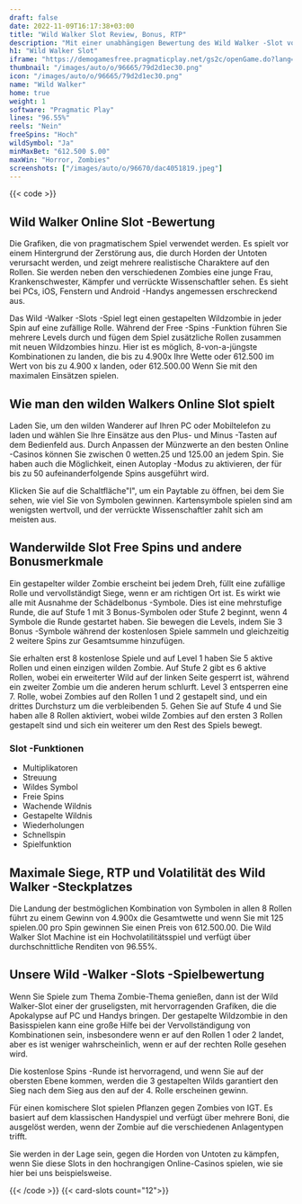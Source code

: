 ```yaml
---
draft: false
date: 2022-11-09T16:17:38+03:00
title: "Wild Walker Slot Review, Bonus, RTP"
description: "Mit einer unabhängigen Bewertung des Wild Walker -Slot vom pragmatischen Spiel können Sie kostenlos oder echtes Geld spielen und hier einen Bonus erhalten!"
h1: "Wild Walker Slot"
iframe: "https://demogamesfree.pragmaticplay.net/gs2c/openGame.do?lang=&cur=&gameSymbol=vs25walker&websiteUrl=https%3A%2F%2Fdemogamesfree.pragmaticplay.net&jurisdiction=99&lobbyURL=https%3A%2F%2Fwww.pragmaticplay.com"
thumbnail: "/images/auto/o/96665/79d2d1ec30.png"
icon: "/images/auto/o/96665/79d2d1ec30.png"
name: "Wild Walker"
home: true
weight: 1
software: "Pragmatic Play"
lines: "96.55%"
reels: "Nein"
freeSpins: "Hoch"
wildSymbol: "Ja"
minMaxBet: "612.500 $.00"
maxWin: "Horror, Zombies"
screenshots: ["/images/auto/o/96670/dac4051819.jpeg"]
---
```


{{< code >}}<h2>Wild Walker Online Slot -Bewertung</h2><p>Die Grafiken, die von pragmatischem Spiel verwendet werden. Es spielt vor einem Hintergrund der Zerstörung aus, die durch Horden der Untoten verursacht werden, und zeigt mehrere realistische Charaktere auf den Rollen. Sie werden neben den verschiedenen Zombies eine junge Frau, Krankenschwester, Kämpfer und verrückte Wissenschaftler sehen. Es sieht bei PCs, iOS, Fenstern und Android -Handys angemessen erschreckend aus.</p><p>Das Wild -Walker -Slots -Spiel legt einen gestapelten Wildzombie in jeder Spin auf eine zufällige Rolle. Während der Free -Spins -Funktion führen Sie mehrere Levels durch und fügen dem Spiel zusätzliche Rollen zusammen mit neuen Wildzombies hinzu. Hier ist es möglich, 8-von-a-jüngste Kombinationen zu landen, die bis zu 4.900x Ihre Wette oder 612.500 im Wert von bis zu 4.900 x landen, oder 612.500.00 Wenn Sie mit den maximalen Einsätzen spielen.</p><h2>Wie man den wilden Walkers Online Slot spielt</h2><p>Laden Sie, um den wilden Wanderer auf Ihren PC oder Mobiltelefon zu laden und wählen Sie Ihre Einsätze aus den Plus- und Minus -Tasten auf dem Bedienfeld aus. Durch Anpassen der Münzwerte an den besten Online -Casinos können Sie zwischen 0 wetten.25 und 125.00 an jedem Spin. Sie haben auch die Möglichkeit, einen Autoplay -Modus zu aktivieren, der für bis zu 50 aufeinanderfolgende Spins ausgeführt wird.</p><p>Klicken Sie auf die Schaltfläche"I", um ein Paytable zu öffnen, bei dem Sie sehen, wie viel Sie von Symbolen gewinnen. Kartensymbole spielen sind am wenigsten wertvoll, und der verrückte Wissenschaftler zahlt sich am meisten aus.</p><h2>Wanderwilde Slot Free Spins und andere Bonusmerkmale</h2><p>Ein gestapelter wilder Zombie erscheint bei jedem Dreh, füllt eine zufällige Rolle und vervollständigt Siege, wenn er am richtigen Ort ist. Es wirkt wie alle mit Ausnahme der Schädelbonus -Symbole. Dies ist eine mehrstufige Runde, die auf Stufe 1 mit 3 Bonus-Symbolen oder Stufe 2 beginnt, wenn 4 Symbole die Runde gestartet haben. Sie bewegen die Levels, indem Sie 3 Bonus -Symbole während der kostenlosen Spiele sammeln und gleichzeitig 2 weitere Spins zur Gesamtsumme hinzufügen.</p><p>Sie erhalten erst 8 kostenlose Spiele und auf Level 1 haben Sie 5 aktive Rollen und einen einzigen wilden Zombie. Auf Stufe 2 gibt es 6 aktive Rollen, wobei ein erweiterter Wild auf der linken Seite gesperrt ist, während ein zweiter Zombie um die anderen herum schlurft. Level 3 entsperren eine 7. Rolle, wobei Zombies auf den Rollen 1 und 2 gestapelt sind, und ein drittes Durchsturz um die verbleibenden 5. Gehen Sie auf Stufe 4 und Sie haben alle 8 Rollen aktiviert, wobei wilde Zombies auf den ersten 3 Rollen gestapelt sind und sich ein weiterer um den Rest des Spiels bewegt.</p><h3>
Slot -Funktionen</h3><ul>
<li></span>
Multiplikatoren</li>
<li></span>
Streuung</li>
<li></span>
Wildes Symbol</li>
<li></span>
Freie Spins</li>
<li></span>
Wachende Wildnis</li>
<li></span>
Gestapelte Wildnis</li>
<li></span>
Wiederholungen</li>
<li></span>
Schnellspin</li>
<li></span>
Spielfunktion</li></ul><h2>Maximale Siege, RTP und Volatilität des Wild Walker -Steckplatzes</h2><p>Die Landung der bestmöglichen Kombination von Symbolen in allen 8 Rollen führt zu einem Gewinn von 4.900x die Gesamtwette und wenn Sie mit 125 spielen.00 pro Spin gewinnen Sie einen Preis von 612.500.00. Die Wild Walker Slot Machine ist ein Hochvolatilitätsspiel und verfügt über durchschnittliche Renditen von 96.55%.</p><h2>Unsere Wild -Walker -Slots -Spielbewertung</h2><p>Wenn Sie Spiele zum Thema Zombie-Thema genießen, dann ist der Wild Walker-Slot einer der gruseligsten, mit hervorragenden Grafiken, die die Apokalypse auf PC und Handys bringen. Der gestapelte Wildzombie in den Basisspielen kann eine große Hilfe bei der Vervollständigung von Kombinationen sein, insbesondere wenn er auf den Rollen 1 oder 2 landet, aber es ist weniger wahrscheinlich, wenn er auf der rechten Rolle gesehen wird.</p><p>Die kostenlose Spins -Runde ist hervorragend, und wenn Sie auf der obersten Ebene kommen, werden die 3 gestapelten Wilds garantiert den Sieg nach dem Sieg aus den auf der 4. Rolle erscheinen gewinn.</p><p>Für einen komischere Slot spielen Pflanzen gegen Zombies von IGT. Es basiert auf dem klassischen Handyspiel und verfügt über mehrere Boni, die ausgelöst werden, wenn der Zombie auf die verschiedenen Anlagentypen trifft.</p><p>Sie werden in der Lage sein, gegen die Horden von Untoten zu kämpfen, wenn Sie diese Slots in den hochrangigen Online-Casinos spielen, wie sie hier bei uns beispielsweise.</p>{{< /code >}}
{{< card-slots count="12">}}